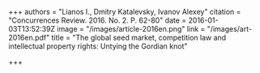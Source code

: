 +++
authors = "Lianos I., Dmitry Katalevsky, Ivanov Alexey"
citation = "Concurrences Review. 2016. No. 2. P. 62-80"
date = 2016-01-03T13:52:39Z
image = "/images/article-2016en.png"
link = "/images/art-2016en.pdf"
title = "The global seed market, competition law and intellectual property rights: Untying the Gordian knot"

+++
